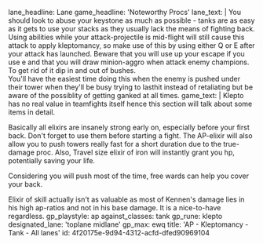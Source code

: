 lane_headline: Lane
game_headline: 'Noteworthy Procs'
lane_text: |
  You should look to abuse your keystone as much as possible - tanks are as easy as it gets to use your stacks as they usually lack the means of fighting back.  
  Using abilities while your attack-projectile is mid-flight will still cause this attack to apply kleptomancy, so make use of this by using either Q or E after your attack has launched. Beware that you will use up your escape if you use e and that you will draw minion-aggro when attack enemy champions. To get rid of it dip in and out of bushes.  
  You'll have the easiest time doing this when the enemy is pushed under their tower when they'll be busy trying to lasthit instead of retaliating but be aware of the possiblity of getting ganked at all times.
game_text: |
  Klepto has no real value in teamfights itself hence this section will talk about some items in detail.
  
  Basically all elixirs are insanely strong early on, especially before your first back. Don't forget to use them before starting a fight. The AP-elixir will also allow you to push towers really fast for a short duration due to the true-damage proc. Also, Travel size elixir of iron will instantly grant you hp, potentially saving your life.
  
  Considering you will push most of the time, free wards can help you cover your back.  
  
  Elixir of skill actually isn't as valuable as most of Kennen's damage lies in his high ap-ratios and not in his base damage. It is a nice-to-have regardless.
gp_playstyle: ap
against_classes: tank
gp_rune: klepto
designated_lane: 'toplane midlane'
gp_max: ewq
title: 'AP - Kleptomancy - Tank - All lanes'
id: 4f20175e-9d94-4312-acfd-dfed90969104
